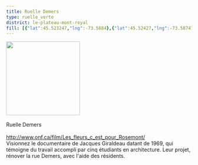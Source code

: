 ```yaml
---
title: Ruelle Demers
type: ruelle_verte
district: le-plateau-mont-royal
fill: [{"lat":45.523247,"lng":-73.5884},{"lat":45.52427,"lng":-73.587477}]
---
```


<img src="https://lh6.googleusercontent.com/proxy/DyJBjsrYxgj49QugPdGxlJSKsqdBYQDtHhIA2mpJRaSvbkbsxbNxEbclOYN3AxAqqLQDI2KHCEcW2_k" height="200" width="auto" /><br><br>Ruelle Demers<br><br>http://www.onf.ca/film/Les_fleurs_c_est_pour_Rosemont/<br>Visionnez le documentaire de Jacques Giraldeau datant de 1969, qui témoigne du travail accompli par cinq étudiants en architecture. Leur projet, rénover la rue Demers, avec l'aide des résidents.